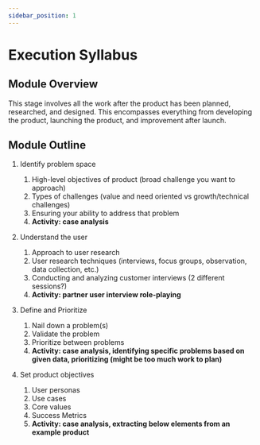 ```yaml
---
sidebar_position: 1
---
```


# Execution Syllabus

## Module Overview
This stage involves all the work after the product has been planned, researched, and designed. This encompasses everything from developing the product, launching the product, and improvement after launch. 

## Module Outline
1. Identify problem space 
    1. High-level objectives of product (broad challenge you want to approach)
    2. Types of challenges (value and need oriented vs growth/technical challenges)
    3. Ensuring your ability to address that problem 
    4. **Activity: case analysis**

2. Understand the user 
    1. Approach to user research
    2. User research techniques (interviews, focus groups, observation, data collection, etc.)
    3. Conducting and analyzing customer interviews (2 different sessions?)
    4. **Activity: partner user interview role-playing**

3. Define and Prioritize 
    1. Nail down a problem(s)
    2. Validate the problem
    3. Prioritize between problems
    4. **Activity: case analysis, identifying specific problems based on given data, prioritizing (might be too much work to plan)**

4. Set product objectives
    1. User personas
    2. Use cases
    3. Core values
    4. Success Metrics
    5. **Activity: case analysis, extracting below elements from an example product**


